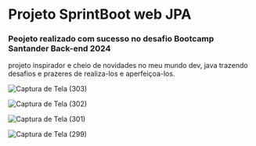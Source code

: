 <h1> Projeto SprintBoot web JPA </h1>

<h3>Peojeto realizado com sucesso no desafio Bootcamp Santander Back-end 2024</h3>

<p>
  projeto inspirador e cheio de novidades no meu mundo dev, java trazendo desafios e prazeres de realiza-los e aperfeiçoa-los.
</p>

![Captura de Tela (303)](https://github.com/MKawan/lab-padroes-spring-maven/assets/51447066/20f5b662-f5d6-4188-b875-bc0a2b6fb173)


![Captura de Tela (302)](https://github.com/MKawan/lab-padroes-spring-maven/assets/51447066/3fdc3fe5-5110-480c-ae55-3865caa94b53)


![Captura de Tela (301)](https://github.com/MKawan/lab-padroes-spring-maven/assets/51447066/fd27ebab-8dd0-4249-b21f-fce7333e2d3c)


![Captura de Tela (299)](https://github.com/MKawan/lab-padroes-spring-maven/assets/51447066/e08d283c-f2ea-4bd8-8d09-9089f976b4cf)

